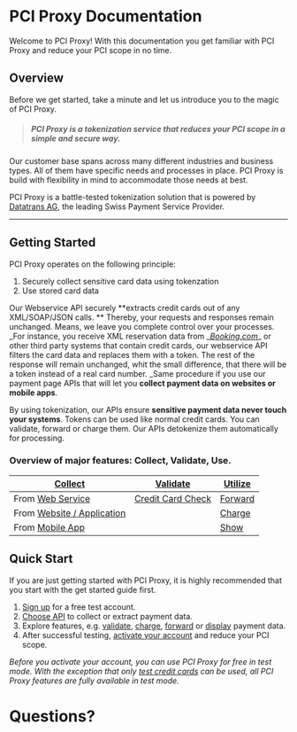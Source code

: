 # PCI Proxy Documentation

Welcome to PCI Proxy! With this documentation you get familiar with PCI Proxy and reduce your PCI scope in no time.

## Overview

Before we get started, take a minute and let us introduce you to the magic of PCI Proxy.

> ##### PCI Proxy is a tokenization service that reduces your PCI scope in a simple and secure way.

Our customer base spans across many different industries and business types. All of them have specific needs and processes in place. PCI Proxy is build with flexibility in mind to accommodate those needs at best.

PCI Proxy is a battle-tested tokenization solution that is powered by [Datatrans AG](https://www.datatrans.ch/), the leading Swiss Payment Service Provider. 

---

## Getting Started

PCI Proxy operates on the following principle:

1. Securely collect sensitive card data using tokenzation
2. Use stored card data 

Our Webservice API securely **extracts credit cards out of any XML/SOAP/JSON calls. ** Thereby, your requests and responses remain unchanged. Means, we leave you complete control over your processes. _For instance, you receive XML reservation data from _[_Booking.com_](http://www.booking.com/)\_ or other third party systems that contain credit cards, our webservice API filters the card data and replaces them with a token. The rest of the response will remain unchanged, whit the small difference, that there will be a token instead of a real card number. \_Same procedure if you use our payment page APIs that will let you **collect payment data on websites or mobile apps**.

By using tokenization, our APIs ensure **sensitive payment data never touch your systems**. Tokens can be used like normal credit cards. You can validate, forward or charge them. Our APIs detokenize them automatically for processing.

### Overview of major features: Collect, Validate, Use.

| [**Collect**](collect_payment_data.html) | [**Validate**](validate.html) | [**Utilize**](utilize) |
| --- | --- | --- |
| From [Web Service](webservice.html) | [Credit Card Check](validate.html) | [Forward](forward.html) |
| From [Website / Application](website-application.html) |  | [Charge](charge.html) |
| From [Mobile App](mobile-app.html) |  | [Show](show.html) |

## Quick Start

If you are just getting started with PCI Proxy, it is highly recommended that you start with the get started guide first.

1. [Sign up](https://www.pci-proxy.com/#/signup) for a free test account.
2. [Choose API](collect_payment_data.html) to collect or extract payment data.
3. Explore features, e.g. [validate](validate.html), [charge](charge.html), [forward](forward.html) or [display](retrieve.html) payment data.
4. After successful testing, [activate your account](live_mode-test.html) and reduce your PCI scope.

_Before you activate your account, you can use PCI Proxy for free in test mode. With the exception that only _[_test credit cards_](live_mode-test.html)_ can be used, all PCI Proxy features are fully available in test mode._

# Questions?




